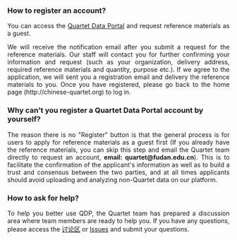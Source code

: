 ### How to register an account?
<p style="text-align: justify;">
You can access the <a href="http://chinese-quartet.org" target="_blank">Quartet Data Portal</a> and request reference materials as a guest. 
</p>

<p style="text-align: justify;">
We will receive the notification email after you submit a request for the reference materials. Our staff will contact you for further confirming your information and request (such as your organization, delivery address, required reference materials and quantity, purpose etc.). If we agree to the application, we will sent you a registration email and delivery the reference materials to you. Once you have registered, please go back to the home page (http://chinese-quartet.org) to log in. 
</p>

### Why can't you register a Quartet Data Portal account by yourself?

<p style="text-align: justify;">
The reason there is no "Register" button is that the general process is for users to apply for reference materials as a guest first (If you already have the reference materials, you can skip this step and email the Quartet team directly to request an account, <b>email: quartet@fudan.edu.cn</b>). This is to facilitate the confirmation of the applicant's information as well as to build a trust and consensus between the two parties, and at all times applicants should avoid uploading and analyzing non-Quartet data on our platform.
</p>

### How to ask for help?

<p style="text-align: justify;">
To help you better use QDP, the Quartet team has prepared a discussion area where team members are ready to help you. If you have any questions, please access the <a href="https://www.yuque.com/quartet/topics?language=en-us" target="_blank">讨论区</a> or <a href="https://github.com/chinese-quartet/docs.chinese-quartet.org/issues" target="_blank"> Issues</a> and submit your questions.
</p>
